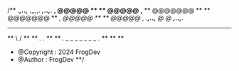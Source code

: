 /**
   .***,..,***     .,,,,.     ***,..,***.
  **,  @@@@@  **              ** @@@@@  ,**
  **  @@@@@@@ **             ** @@@@@@@  **
   *,  @@@@@ **               ** @@@@@  ,*
   .***,..,**       @   @        **,..,***.
  **                                     **
   **   \                           /   **
     **   *.                     .*   **
       **    *. _ _ _ _ _ _ _ .*    **
         **                       **

* @Copyright   : 2024 FrogDev
* @Author      : FrogDev
**/
